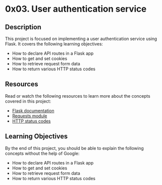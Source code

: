# 0x03. User authentication service

## Description

This project is focused on implementing a user authentication service using Flask. It covers the following learning objectives:

- How to declare API routes in a Flask app
- How to get and set cookies
- How to retrieve request form data
- How to return various HTTP status codes

## Resources

Read or watch the following resources to learn more about the concepts covered in this project:

- [Flask documentation](https://flask.palletsprojects.com/)
- [Requests module](https://docs.python-requests.org/en/latest/)
- [HTTP status codes](https://developer.mozilla.org/en-US/docs/Web/HTTP/Status)

## Learning Objectives

By the end of this project, you should be able to explain the following concepts without the help of Google:

- How to declare API routes in a Flask app
- How to get and set cookies
- How to retrieve request form data
- How to return various HTTP status codes